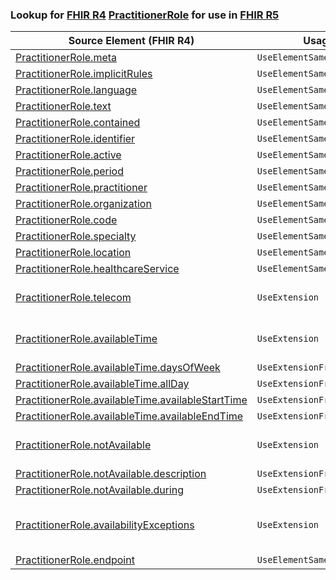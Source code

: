 ### Lookup for [FHIR R4](https://hl7.org/fhir/R4/) [PractitionerRole](https://hl7.org/fhir/R4/PractitionerRole.html) for use in [FHIR R5](https://hl7.org/fhir/R5/)

| Source Element (FHIR R4) | Usage | Target |
| -------------- | ----- | ------ |
| [PractitionerRole.meta](https://hl7.org/fhir/R4/PractitionerRole.html#resource) | `UseElementSameName` | [PractitionerRole.meta](https://hl7.org/fhir/R5/PractitionerRole.html#resource) |
| [PractitionerRole.implicitRules](https://hl7.org/fhir/R4/PractitionerRole.html#resource) | `UseElementSameName` | [PractitionerRole.implicitRules](https://hl7.org/fhir/R5/PractitionerRole.html#resource) |
| [PractitionerRole.language](https://hl7.org/fhir/R4/PractitionerRole.html#resource) | `UseElementSameName` | [PractitionerRole.language](https://hl7.org/fhir/R5/PractitionerRole.html#resource) |
| [PractitionerRole.text](https://hl7.org/fhir/R4/PractitionerRole.html#resource) | `UseElementSameName` | [PractitionerRole.text](https://hl7.org/fhir/R5/PractitionerRole.html#resource) |
| [PractitionerRole.contained](https://hl7.org/fhir/R4/PractitionerRole.html#resource) | `UseElementSameName` | [PractitionerRole.contained](https://hl7.org/fhir/R5/PractitionerRole.html#resource) |
| [PractitionerRole.identifier](https://hl7.org/fhir/R4/PractitionerRole.html#resource) | `UseElementSameName` | [PractitionerRole.identifier](https://hl7.org/fhir/R5/PractitionerRole.html#resource) |
| [PractitionerRole.active](https://hl7.org/fhir/R4/PractitionerRole.html#resource) | `UseElementSameName` | [PractitionerRole.active](https://hl7.org/fhir/R5/PractitionerRole.html#resource) |
| [PractitionerRole.period](https://hl7.org/fhir/R4/PractitionerRole.html#resource) | `UseElementSameName` | [PractitionerRole.period](https://hl7.org/fhir/R5/PractitionerRole.html#resource) |
| [PractitionerRole.practitioner](https://hl7.org/fhir/R4/PractitionerRole.html#resource) | `UseElementSameName` | [PractitionerRole.practitioner](https://hl7.org/fhir/R5/PractitionerRole.html#resource) |
| [PractitionerRole.organization](https://hl7.org/fhir/R4/PractitionerRole.html#resource) | `UseElementSameName` | [PractitionerRole.organization](https://hl7.org/fhir/R5/PractitionerRole.html#resource) |
| [PractitionerRole.code](https://hl7.org/fhir/R4/PractitionerRole.html#resource) | `UseElementSameName` | [PractitionerRole.code](https://hl7.org/fhir/R5/PractitionerRole.html#resource) |
| [PractitionerRole.specialty](https://hl7.org/fhir/R4/PractitionerRole.html#resource) | `UseElementSameName` | [PractitionerRole.specialty](https://hl7.org/fhir/R5/PractitionerRole.html#resource) |
| [PractitionerRole.location](https://hl7.org/fhir/R4/PractitionerRole.html#resource) | `UseElementSameName` | [PractitionerRole.location](https://hl7.org/fhir/R5/PractitionerRole.html#resource) |
| [PractitionerRole.healthcareService](https://hl7.org/fhir/R4/PractitionerRole.html#resource) | `UseElementSameName` | [PractitionerRole.healthcareService](https://hl7.org/fhir/R5/PractitionerRole.html#resource) |
| [PractitionerRole.telecom](https://hl7.org/fhir/R4/PractitionerRole.html#resource) | `UseExtension` | [http://hl7.org/fhir/4.0/StructureDefinition/extension-PractitionerRole.telecom](StructureDefinition-ext-R4-PractitionerRole.telecom.html) |
| [PractitionerRole.availableTime](https://hl7.org/fhir/R4/PractitionerRole.html#resource) | `UseExtension` | [http://hl7.org/fhir/4.0/StructureDefinition/extension-PractitionerRole.availableTime](StructureDefinition-ext-R4-PractitionerRole.availableTime.html) |
| [PractitionerRole.availableTime.daysOfWeek](https://hl7.org/fhir/R4/PractitionerRole.html#resource) | `UseExtensionFromAncestor` | - |
| [PractitionerRole.availableTime.allDay](https://hl7.org/fhir/R4/PractitionerRole.html#resource) | `UseExtensionFromAncestor` | - |
| [PractitionerRole.availableTime.availableStartTime](https://hl7.org/fhir/R4/PractitionerRole.html#resource) | `UseExtensionFromAncestor` | - |
| [PractitionerRole.availableTime.availableEndTime](https://hl7.org/fhir/R4/PractitionerRole.html#resource) | `UseExtensionFromAncestor` | - |
| [PractitionerRole.notAvailable](https://hl7.org/fhir/R4/PractitionerRole.html#resource) | `UseExtension` | [http://hl7.org/fhir/4.0/StructureDefinition/extension-PractitionerRole.notAvailable](StructureDefinition-ext-R4-PractitionerRole.notAvailable.html) |
| [PractitionerRole.notAvailable.description](https://hl7.org/fhir/R4/PractitionerRole.html#resource) | `UseExtensionFromAncestor` | - |
| [PractitionerRole.notAvailable.during](https://hl7.org/fhir/R4/PractitionerRole.html#resource) | `UseExtensionFromAncestor` | - |
| [PractitionerRole.availabilityExceptions](https://hl7.org/fhir/R4/PractitionerRole.html#resource) | `UseExtension` | [http://hl7.org/fhir/4.0/StructureDefinition/extension-PractitionerRole.availabilityExceptions](StructureDefinition-ext-R4-PractitionerRole.availabilityExceptions.html) |
| [PractitionerRole.endpoint](https://hl7.org/fhir/R4/PractitionerRole.html#resource) | `UseElementSameName` | [PractitionerRole.endpoint](https://hl7.org/fhir/R5/PractitionerRole.html#resource) |

